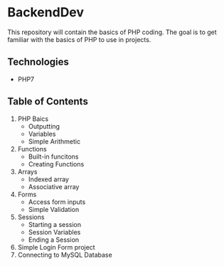 # BackendDev

This repository will contain the basics of PHP coding. The goal is to get familiar with
the basics of PHP to use in projects.

## Technologies
- PHP7

## Table of Contents
  1. PHP Baics
     - Outputting
     - Variables
     - Simple Arithmetic
  2. Functions
     - Built-in funcitons
     - Creating Functions
  3. Arrays
     - Indexed array
     - Associative array
  4. Forms
     - Access form inputs
     - Simple Validation
  5. Sessions
     - Starting a session
     - Session Variables
     - Ending a Session
  6. Simple Login Form project
  7. Connecting to MySQL Database
